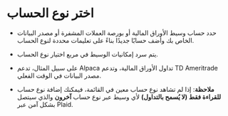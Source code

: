 # **اختر نوع الحساب**

- حدد حساب وسيط الأوراق المالية أو بورصة العملات المشفرة أو مصدر البيانات الخاص بك وأضف حسابًا جديدًا بناءً على تعليمات محددة لنوع الحساب.
- يتم سرد إمكانيات الوسيط في مربع اختيار نوع الحساب.
- على سبيل المثال، تدعم Alpaca تداول الأوراق المالية، وتدعم TD Ameritrade مصدر البيانات في الوقت الفعلي.

- **ملاحظة**: إذا لم تشاهد نوع حساب معين في القائمة، فيمكنك إضافة نوع حساب **للقراءة فقط (لا يُسمح بالتداول)** لأي وسيط عبر نوع حساب **آخرون** والذي سيتصل بشكل آمن عبر Plaid.
